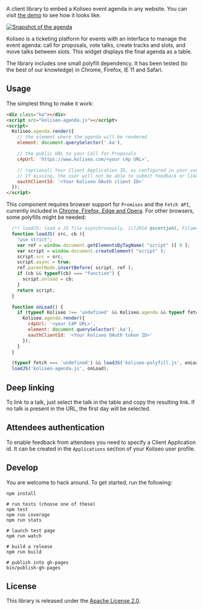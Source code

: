A client library to embed a Koliseo event agenda in any website. You can visit [the demo](http://icoloma.github.io/koliseo-agenda) to see how it looks like.

[![Snapshot of the agenda](http://icoloma.github.io/koliseo-agenda/agenda-screenshot.png)](http://icoloma.github.io/koliseo-agenda)

Koliseo is a ticketing platform for events with an interface to manage the event agenda: call for proposals, vote talks, create tracks and slots, and move talks between slots. This widget displays the final agenda as a table.

The library includes one small polyfill dependency. It has been tested (to the best of our knowledge) in Chrome, Firefox, IE 11 and Safari.

## Usage

The simplest thing to make it work:

```html
<div class="ka"></div>
<script src="koliseo-agenda.js"></script>
<script>
  Koliseo.agenda.render({
    // the element where the agenda will be rendered
    element: document.querySelector('.ka'),

    // the public URL to your Call for Proposals
    c4pUrl: 'https://www.koliseo.com/<your c4p URL>',

    // (optional) Your Client Application ID, as configured in your user profile under "Apps"
    // If missing, the user will not be able to submit feedback or likes to their talks
    oauthClientId: '<Your Koliseo OAuth client ID>'
  });
</script>
```

This component requires browser support for `Promises` and the `Fetch API`, currently included in [Chrome, Firefox, Edge and Opera](http://caniuse.com/#feat=fetch). For other browsers, some polyfills might be needed:

```JavaScript
  /*! loadJS: load a JS file asynchronously. [c]2014 @scottjehl, Filament Group, Inc. (Based on http://goo.gl/REQGQ by Paul Irish). Licensed MIT */
  function loadJS( src, cb ){
    "use strict";
    var ref = window.document.getElementsByTagName( "script" )[ 0 ];
    var script = window.document.createElement( "script" );
    script.src = src;
    script.async = true;
    ref.parentNode.insertBefore( script, ref );
    if (cb && typeof(cb) === "function") {
      script.onload = cb;
    }
    return script;
  }

  function onLoad() {
    if (typeof Koliseo !== 'undefined' && Koliseo.agenda && typeof fetch !== 'undefined') {
      Koliseo.agenda.render({
        c4pUrl: '<your C4P URL>',
        element: document.querySelector('.ka'),
        oauthClientId: '<Your Koliseo OAuth token ID>'
      });
    }
  }

  (typeof fetch === 'undefined') && loadJS('koliseo-polyfill.js', onLoad);
  loadJS('koliseo-agenda.js', onLoad);
```

## Deep linking

To link to a talk, just select the talk in the table and copy the resulting link. If no talk is present in the URL, the first day will be selected.

## Attendees authentication

To enable feedback from attendees you need to specify a Client Application id. It can be created in the `Applications` section of your Koliseo user profile. 

## Develop

You are welcome to hack around. To get started, run the following:

```
npm install

# run tests (choose one of these)
npm test
npm run coverage
npm run stats

# launch test page 
npm run watch

# build a release
npm run build

# publish into gh-pages
bin/publish-gh-pages
```

## License

This library is released under the [Apache License 2.0](http://www.apache.org/licenses/LICENSE-2.0).
